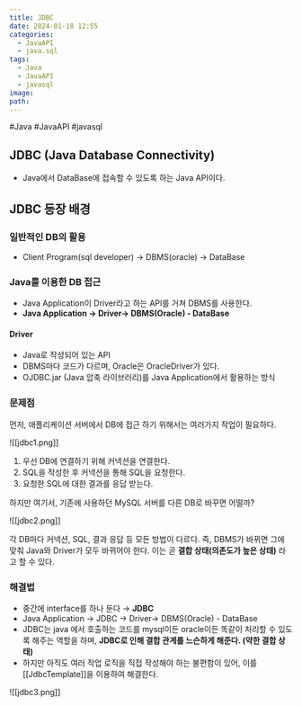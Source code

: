 ```yaml
---
title: JDBC
date: 2024-01-18 12:55
categories:
  - JavaAPI
  - java.sql
tags:
  - Java
  - JavaAPI
  - javasql
image: 
path:
---
```

#Java #JavaAPI #javasql 

## JDBC (Java Database Connectivity)
+ Java에서 DataBase에 접속할 수 있도록 하는 Java API이다.

## JDBC 등장 배경
### 일반적인 DB의 활용
+ Client Program(sql developer) → DBMS(oracle) → DataBase

### Java를 이용한 DB 접근
+ Java Application이 Driver라고 하는 API를 거쳐 DBMS를 사용한다.
+ **Java Application → Driver→ DBMS(Oracle) - DataBase**

#### Driver
- Java로 작성되어 있는 API
- DBMS마다 코드가 다르며, Oracle은 OracleDriver가 있다.
- OJDBC.jar (Java 압축 라이브러리)를 Java Application에서 활용하는 방식

### 문제점

먼저, 애플리케이션 서버에서 DB에 접근 하기 위해서는 여러가지 작업이 필요하다.

![[jdbc1.png]]

1. 우선 DB에 연결하기 위해 커넥션을 연결한다.
2. SQL을 작성한 후 커넥션을 통해 SQL을 요청한다.
3. 요청한 SQL에 대한 결과를 응답 받는다.

하지만 여기서, 기존에 사용하던 MySQL 서버를 다른 DB로 바꾸면 어떨까?

![[jdbc2.png]]

각 DB마다 커넥션, SQL, 결과 응답 등 모든 방법이 다르다. 즉, DBMS가 바뀌면 그에 맞춰 Java와 Driver가 모두 바뀌어야 한다. 이는 곧 **결합 상태(의존도가 높은 상태)** 라고 할 수 있다.

### 해결법
+ 중간에 interface를 하나 둔다 → **JDBC**
+ Java Application → JDBC → Driver→ DBMS(Oracle) - DataBase
+ JDBC는 java 에서 호출하는 코드를 mysql이든 oracle이든 똑같이 처리할 수 있도록 해주는 역할을 하며, **JDBC로 인해 결합 관계를 느슨하게 해준다. (약한 결합 상태)**
+ 하지만 아직도 여러 작업 로직을 직접 작성해야 하는 불편함이 있어, 이를 [[JdbcTemplate]]을 이용하여 해결한다.

![[jdbc3.png]]